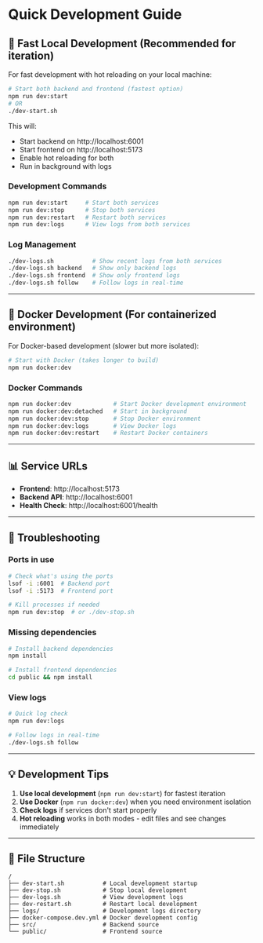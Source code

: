 # Quick Development Guide

## 🚀 Fast Local Development (Recommended for iteration)

For fast development with hot reloading on your local machine:

```bash
# Start both backend and frontend (fastest option)
npm run dev:start
# OR
./dev-start.sh
```

This will:
- Start backend on http://localhost:6001
- Start frontend on http://localhost:5173
- Enable hot reloading for both
- Run in background with logs

### Development Commands

```bash
npm run dev:start     # Start both services
npm run dev:stop      # Stop both services
npm run dev:restart   # Restart both services
npm run dev:logs      # View logs from both services
```

### Log Management

```bash
./dev-logs.sh           # Show recent logs from both services
./dev-logs.sh backend   # Show only backend logs
./dev-logs.sh frontend  # Show only frontend logs
./dev-logs.sh follow    # Follow logs in real-time
```

---

## 🐳 Docker Development (For containerized environment)

For Docker-based development (slower but more isolated):

```bash
# Start with Docker (takes longer to build)
npm run docker:dev
```

### Docker Commands

```bash
npm run docker:dev            # Start Docker development environment
npm run docker:dev:detached   # Start in background
npm run docker:dev:stop       # Stop Docker environment
npm run docker:dev:logs       # View Docker logs
npm run docker:dev:restart    # Restart Docker containers
```

---

## 📊 Service URLs

- **Frontend**: http://localhost:5173
- **Backend API**: http://localhost:6001
- **Health Check**: http://localhost:6001/health

---

## 🔧 Troubleshooting

### Ports in use
```bash
# Check what's using the ports
lsof -i :6001  # Backend port
lsof -i :5173  # Frontend port

# Kill processes if needed
npm run dev:stop  # or ./dev-stop.sh
```

### Missing dependencies
```bash
# Install backend dependencies
npm install

# Install frontend dependencies
cd public && npm install
```

### View logs
```bash
# Quick log check
npm run dev:logs

# Follow logs in real-time
./dev-logs.sh follow
```

---

## 💡 Development Tips

1. **Use local development** (`npm run dev:start`) for fastest iteration
2. **Use Docker** (`npm run docker:dev`) when you need environment isolation
3. **Check logs** if services don't start properly
4. **Hot reloading** works in both modes - edit files and see changes immediately

---

## 📁 File Structure

```
/
├── dev-start.sh           # Local development startup
├── dev-stop.sh            # Stop local development
├── dev-logs.sh            # View development logs
├── dev-restart.sh         # Restart local development
├── logs/                  # Development logs directory
├── docker-compose.dev.yml # Docker development config
├── src/                   # Backend source
└── public/                # Frontend source
```

